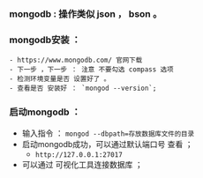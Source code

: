 ### mongodb : 操作类似 json ， bson 。
### mongodb安装 ： 
    - https://www.mongodb.com/ 官网下载 
    - 下一步 ，下一步 ： 注意 不要勾选 compass 选项
    - 检测环境变量是否 设置好了 。
    - 查看是否 安装好 ： `mongod --version`;
### 启动mongodb ：
- 输入指令 ： `mongod --dbpath=存放数据库文件的目录`
- 启动mongodb成功，可以通过默认端口号 查看 ；
    - `http://127.0.0.1:27017`
- 可以通过 可视化工具连接数据库 ；